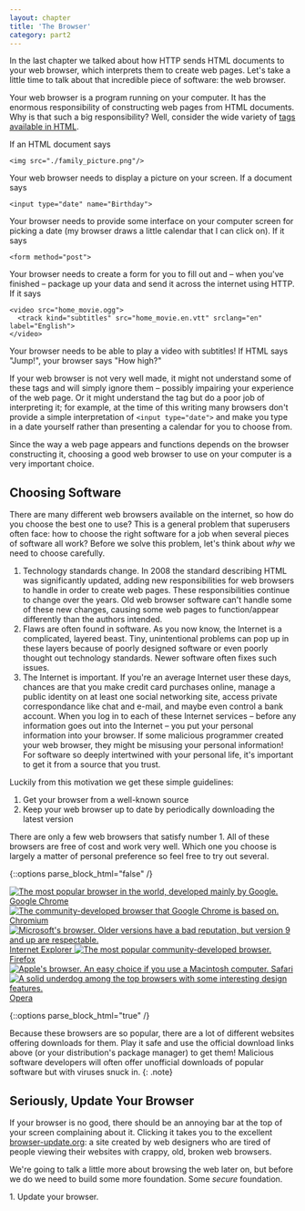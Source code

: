 ```yaml
---
layout: chapter
title: 'The Browser'
category: part2
---
```


In the last chapter we talked about how HTTP sends HTML documents to your web
browser, which interprets them to create web pages. Let's take a little time to
talk about that incredible piece of software: the web browser.

Your web browser is a program running on your computer. It has the enormous
responsibility of constructing web pages from HTML documents. Why is that such a
big responsibility? Well, consider the wide variety of [tags available in
HTML][moz].

[moz]: https://developer.mozilla.org/en-US/docs/Web/HTML/Element

If an HTML document says

    <img src="./family_picture.png"/>

Your web browser needs to display a picture on your screen. If a document says

    <input type="date" name="Birthday">

Your browser needs to provide some interface on your computer screen for picking
a date (my browser draws a little calendar that I can click on). If it says

    <form method="post">

Your browser needs to create a form for you to fill out and &ndash; when you've
finished &ndash; package up your data and send it across the internet using HTTP. If
it says

    <video src="home_movie.ogg">
      <track kind="subtitles" src="home_movie.en.vtt" srclang="en" label="English">
    </video>

Your browser needs to be able to play a video with subtitles! If HTML says
"Jump!", your browser says "How high?"

If your web browser is not very well made, it might not understand some of these
tags and will simply ignore them &ndash; possibly impairing your experience of the web
page. Or it might understand the tag but do a poor job of interpreting it; for
example, at the time of this writing many browsers don't provide a simple
interpretation of `<input type="date">` and make you type in a date yourself
rather than presenting a calendar for you to choose from.

Since the way a web page appears and functions depends on the browser
constructing it, choosing a good web browser to use on your computer is a very
important choice.

## Choosing Software ##

There are many different web browsers available on the internet, so how do you
choose the best one to use? This is a general problem that superusers often
face: how to choose the right software for a job when several pieces of software
all work? Before we solve this problem, let's think about _why_ we need to
choose carefully.

1. Technology standards change. In 2008 the standard describing HTML was
   significantly updated, adding new responsibilities for web browsers to handle
   in order to create web pages. These responsibilities continue to change over
   the years. Old web browser software can't handle some of these new changes,
   causing some web pages to function/appear differently than the authors
   intended.
2. Flaws are often found in software. As you now know, the Internet is a
   complicated, layered beast. Tiny, unintentional problems can pop up in these
   layers because of poorly designed software or even poorly thought out
   technology standards. Newer software often fixes such issues.
3. The Internet is important. If you're an average Internet user these days,
   chances are that you make credit card purchases online, manage a public
   identity on at least one social networking site, access private
   correspondance like chat and e-mail, and maybe even control a bank account.
   When you log in to each of these Internet services &ndash; before any information
   goes out into the Internet &ndash; you put your personal information into your
   browser. If some malicious programmer created your web browser, they might be
   misusing your personal information! For software so deeply intertwined with
   your personal life, it's important to get it from a source that you trust.

Luckily from this motivation we get these simple guidelines:

1. Get your browser from a well-known source
2. Keep your web browser up to date by periodically downloading the latest
   version

There are only a few web browsers that satisfy number 1. All of these browsers
are free of cost and work very well. Which one you choose is largely a matter of
personal preference so feel free to try out several.

{::options parse_block_html="false" /}

<section class="browsers">
<a class="browser os windows osx" href="https://www.google.com/chrome/browser/">
<img src="{{ site.baseurl }}/img/google_chrome.png"
alt="The most popular browser in the world, developed mainly by Google."/>
Google Chrome
</a>

<a class="browser os linux" href="http://www.chromium.org/getting-involved/download-chromium">
<img src="{{ site.baseurl }}/img/chromium.png"
alt="The community-developed browser that Google Chrome is based on."/>
Chromium
</a>

<a class="browser os windows" href="http://ie.microsoft.com/">
<img src="{{ site.baseurl }}/img/ie.png"
alt="Microsoft's browser. Older versions have a bad reputation, but version 9 and up are respectable."/>
Internet Explorer
</a>

<a class="browser" href="http://www.mozilla.org/firefox/">
<img src="{{ site.baseurl }}/img/firefox.png"
alt="The most popular community-developed browser."/>
Firefox</a>

<a class="browser os osx" href="https://www.apple.com/safari/">
<img src="{{ site.baseurl }}/img/safari.png"
alt="Apple's browser. An easy choice if you use a Macintosh computer."/>
Safari
</a>

<a class="browser" href="http://www.opera.com/">
<img src="{{ site.baseurl }}/img/opera.png"
alt="A solid underdog among the top browsers with some interesting design features."/>
Opera
</a>

<div id="desc" style="display: none">
<p>Description!</p>
</div>
</section>

<script>
window.onload = function() {
	$('.browser').hover(function(event) {
		$('#desc p').text($(this).children().prop('alt'));
		$('#desc').show();
	}, function(event) {
		$('#desc').hide();
	});
}
</script>

{::options parse_block_html="true" /}

Because these browsers are so popular, there are a lot of different websites
offering downloads for them. Play it safe and use the official download links
above <span class="os linux">(or your distribution's package manager)</span> to
get them! Malicious software developers will often offer unofficial downloads of
popular software but with viruses snuck in.
{: .note}

## Seriously, Update Your Browser ##

<script type="text/javascript">
var $buoop = {reminder: 0}; // always remind
$buoop.ol = window.onload;
window.onload=function(){
	try {
		if ($buoop.ol) $buoop.ol();
	} catch (e) {}
	var e = document.createElement("script");
	e.setAttribute("type", "text/javascript");
	e.setAttribute("src", "//browser-update.org/update.js");
	document.body.appendChild(e);
}
</script>

If your browser is no good, there should be an annoying bar at the top of your
screen complaining about it. Clicking it takes you to the excellent
[browser-update.org](http://www.browser-update.org/update.html): a site created
by web designers who are tired of people viewing their websites with crappy,
old, broken web browsers.

We're going to talk a little more about browsing the web later on, but before we
do we need to build some more foundation. Some _secure_ foundation.

<div class="exercise">
1. Update your browser.
</div>
